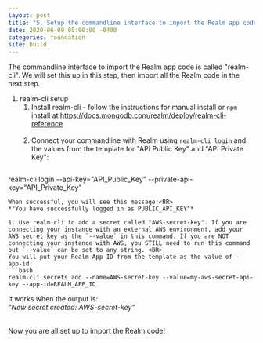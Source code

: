 ```yaml
---
layout: post
title: "5. Setup the commandline interface to import the Realm app code"
date: 2020-06-09 05:00:00 -0400
categories: foundation
site: build
---
```


The commandline interface to import the Realm app code is called "realm-cli". We will set this up in this step, then import all the Realm code in the next step.

1. realm-cli setup
   1. Install realm-cli - follow the instructions for manual install or `npm` install at <A HREF="https://docs.mongodb.com/realm/deploy/realm-cli-reference/" target="_blank">https://docs.mongodb.com/realm/deploy/realm-cli-reference</A><BR><BR>
   1. Connect your commandline with Realm using `realm-cli login` and the values from the template for "API Public Key" and "API Private Key":<BR>
   ```bash
realm-cli login --api-key="API_Public_Key" --private-api-key="API_Private_Key"
   ```
   When successful, you will see this message:<BR>
   *"You have successfully logged in as PUBLIC_API_KEY"*

   1. Use realm-cli to add a secret called "AWS-secret-key". If you are connecting your instance with an external AWS environment, add your AWS secret key as the `--value` in this command. If you are NOT connecting your instance with AWS, you STILL need to run this command but `--value` can be set to any string. <BR>
   You will put your Realm App ID from the template as the value of --app-id:
   ```bash
   realm-cli secrets add --name=AWS-secret-key --value=my-aws-secret-api-key --app-id=REALM_APP_ID
   ```
   It works when the output is:<BR>
   *"New secret created: AWS-secret-key"*<BR><BR>

Now you are all set up to import the Realm code!
